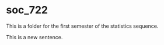 # soc_722
This is a folder for the first semester of the statistics sequence.

This is a new sentence.
